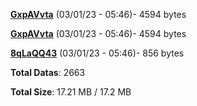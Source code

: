 [**GxpAVvta**](/data/GxpAVvta.txt) (03/01/23 - 05:46)- 4594 bytes

[**GxpAVvta**](/data/GxpAVvta.txt) (03/01/23 - 05:46)- 4594 bytes

[**8qLaQQ43**](/data/8qLaQQ43.txt) (03/01/23 - 05:46)- 856 bytes

**Total Datas**: 2663

**Total Size**: 17.21 MB / 17.2 MB